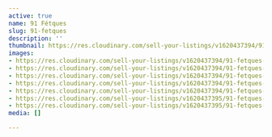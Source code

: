 ```yaml
---
active: true
name: 91 Fétques
slug: 91-fetques
description: ''
thumbnail: https://res.cloudinary.com/sell-your-listings/v1620437394/91-fetques-1_gmlvsz.jpg
images:
- https://res.cloudinary.com/sell-your-listings/v1620437394/91-fetques-1_gmlvsz.jpg
- https://res.cloudinary.com/sell-your-listings/v1620437394/91-fetques-3_sflhai.jpg
- https://res.cloudinary.com/sell-your-listings/v1620437394/91-fetques-6_bqhylm.jpg
- https://res.cloudinary.com/sell-your-listings/v1620437394/91-fetques-7_n9l8wp.jpg
- https://res.cloudinary.com/sell-your-listings/v1620437394/91-fetques-4_adlvm8.jpg
- https://res.cloudinary.com/sell-your-listings/v1620437395/91-fetques-2_h7jnwa.jpg
- https://res.cloudinary.com/sell-your-listings/v1620437395/91-fetques-5_zyybhb.jpg
media: []

---
```

